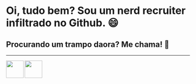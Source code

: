 # Oi, tudo bem? Sou um nerd recruiter infiltrado no Github. 😄 </h1>
## Procurando um trampo daora? Me chama! 🚀
<hr /> <a href="https://github.com/Guilhermemaschion" target="_blank">

  <img align="left" src="https://cdn.iconscout.com/icon/free/png-256/github-108-438008.png" width="48px" height="48px">

<a href="https://www.linkedin.com/in/guilhermemaschion/" target="_blank">
  <img align="left" src="https://cdn.iconscout.com/icon/free/png-256/linkedin-48-189774.png" width="48px" height="48px">
</a><br />




<!--
**Guilhermemaschion/guilhermemaschion** is a ✨ _special_ ✨ repository because its `README.md` (this file) appears on your GitHub profile.

Here are some ideas to get you started:

- 🔭 I’m currently working on ...
- 🌱 I’m currently learning ...
- 👯 I’m looking to collaborate on ...
- 🤔 I’m looking for help with ...
- 💬 Ask me about ...
- 📫 How to reach me: ...
- 😄 Pronouns: ...
- ⚡ Fun fact: ...
-->
